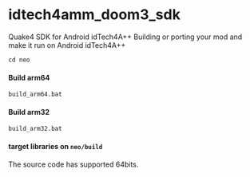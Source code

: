 # idtech4amm_doom3_sdk
Quake4 SDK for Android idTech4A++ 
Building or porting your mod and make it run on Android idTech4A++

```cd neo```
#### Build arm64
```build_arm64.bat```
#### Build arm32
```build_arm32.bat```
#### target libraries on `neo/build`

The source code has supported 64bits.
